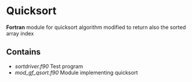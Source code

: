 #  Quicksort

**Fortran** module for quicksort algorithm modified to return also the sorted array index

## Contains

- *sortdriver.f90*     Test program 
- *mod_gf_qsort.f90*   Module implementing quicksort 
